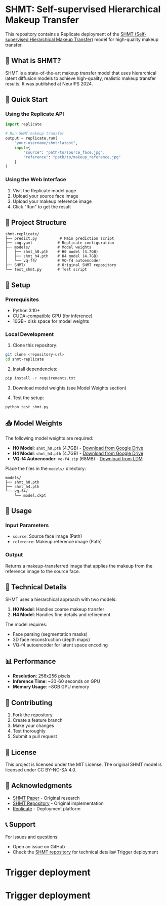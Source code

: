 # SHMT: Self-supervised Hierarchical Makeup Transfer

This repository contains a Replicate deployment of the [SHMT (Self-supervised Hierarchical Makeup Transfer)](https://github.com/snowfallingplum/SHMT) model for high-quality makeup transfer.

## 🎨 What is SHMT?

SHMT is a state-of-the-art makeup transfer model that uses hierarchical latent diffusion models to achieve high-quality, realistic makeup transfer results. It was published at NeurIPS 2024.

## 🚀 Quick Start

### Using the Replicate API

```python
import replicate

# Run SHMT makeup transfer
output = replicate.run(
    "your-username/shmt:latest",
    input={
        "source": "path/to/source_face.jpg",
        "reference": "path/to/makeup_reference.jpg"
    }
)
```

### Using the Web Interface

1. Visit the Replicate model page
2. Upload your source face image
3. Upload your makeup reference image
4. Click "Run" to get the result

## 📁 Project Structure

```
shmt-replicate/
├── predict.py          # Main prediction script
├── cog.yaml           # Replicate configuration
├── models/            # Model weights
│   ├── shmt_h0.pth    # H0 model (4.7GB)
│   ├── shmt_h4.pth    # H4 model (4.7GB)
│   └── vq-f4/         # VQ-f4 autoencoder
├── SHMT/              # Original SHMT repository
└── test_shmt.py       # Test script
```

## 🔧 Setup

### Prerequisites

- Python 3.10+
- CUDA-compatible GPU (for inference)
- 10GB+ disk space for model weights

### Local Development

1. Clone this repository:
```bash
git clone <repository-url>
cd shmt-replicate
```

2. Install dependencies:
```bash
pip install -r requirements.txt
```

3. Download model weights (see Model Weights section)

4. Test the setup:
```bash
python test_shmt.py
```

## 📥 Model Weights

The following model weights are required:

- **H0 Model**: `shmt_h0.pth` (4.7GB) - [Download from Google Drive](https://drive.google.com/file/d/1zed2At-qnIOXewkZsGq8GODEIxmaxMAE/view?usp=drive_link)
- **H4 Model**: `shmt_h4.pth` (4.7GB) - [Download from Google Drive](https://drive.google.com/file/d/19Kt-5wgqyLty_v8G-oez8COjDqEcApDF/view?usp=drive_link)
- **VQ-f4 Autoencoder**: `vq-f4.zip` (68MB) - [Download from LDM](https://ommer-lab.com/files/latent-diffusion/vq-f4.zip)

Place the files in the `models/` directory:
```
models/
├── shmt_h0.pth
├── shmt_h4.pth
└── vq-f4/
    └── model.ckpt
```

## 🎯 Usage

### Input Parameters

- `source`: Source face image (Path)
- `reference`: Makeup reference image (Path)

### Output

Returns a makeup-transferred image that applies the makeup from the reference image to the source face.

## 🔬 Technical Details

SHMT uses a hierarchical approach with two models:

1. **H0 Model**: Handles coarse makeup transfer
2. **H4 Model**: Handles fine details and refinement

The model requires:
- Face parsing (segmentation masks)
- 3D face reconstruction (depth maps)
- VQ-f4 autoencoder for latent space encoding

## 📊 Performance

- **Resolution**: 256x256 pixels
- **Inference Time**: ~30-60 seconds on GPU
- **Memory Usage**: ~8GB GPU memory

## 🤝 Contributing

1. Fork the repository
2. Create a feature branch
3. Make your changes
4. Test thoroughly
5. Submit a pull request

## 📄 License

This project is licensed under the MIT License. The original SHMT model is licensed under CC BY-NC-SA 4.0.

## 🙏 Acknowledgments

- [SHMT Paper](https://arxiv.org/abs/xxxx.xxxxx) - Original research
- [SHMT Repository](https://github.com/snowfallingplum/SHMT) - Original implementation
- [Replicate](https://replicate.com) - Deployment platform

## 📞 Support

For issues and questions:
- Open an issue on GitHub
- Check the [SHMT repository](https://github.com/snowfallingplum/SHMT) for technical details# Trigger deployment
# Trigger deployment
# Trigger deployment
